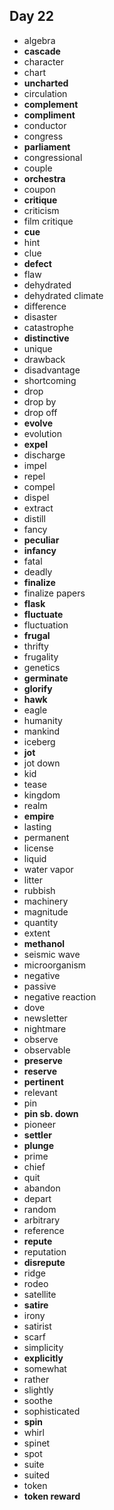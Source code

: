 ## Day 22

- algebra
- **cascade**
- character
- chart
- **uncharted**
- circulation
- **complement**
- **compliment**
- conductor
- congress
- **parliament**
- congressional
- couple
- **orchestra**
- coupon
- **critique**
- criticism
- film critique
- **cue**
- hint
- clue
- **defect**
- flaw
- dehydrated
- dehydrated climate
- difference
- disaster
- catastrophe
- **distinctive**
- unique
- drawback
- disadvantage
- shortcoming
- drop
- drop by
- drop off
- **evolve**
- evolution
- **expel**
- discharge
- impel
- repel
- compel
- dispel
- extract
- distill
- fancy
- **peculiar**
- **infancy**
- fatal
- deadly
- **finalize**
- finalize papers
- **flask**
- **fluctuate**
- fluctuation
- **frugal**
- thrifty
- frugality
- genetics
- **germinate**
- **glorify**
- **hawk**
- eagle
- humanity
- mankind
- iceberg
- **jot**
- jot down
- kid
- tease
- kingdom
- realm
- **empire**
- lasting
- permanent
- license
- liquid
- water vapor
- litter
- rubbish
- machinery
- magnitude
- quantity
- extent
- **methanol**
- seismic wave
- microorganism
- negative
- passive
- negative reaction
- dove
- newsletter
- nightmare
- observe
- observable
- **preserve**
- **reserve**
- **pertinent**
- relevant
- pin
- **pin sb. down**
- pioneer
- **settler**
- **plunge**
- prime
- chief
- quit
- abandon
- depart
- random
- arbitrary
- reference
- **repute**
- reputation
- **disrepute**
- ridge
- rodeo
- satellite
- **satire**
- irony
- satirist
- scarf
- simplicity
- **explicitly**
- somewhat
- rather
- slightly
- soothe
- sophisticated
- **spin**
- whirl
- spinet
- spot
- suite
- suited
- token
- **token reward**

